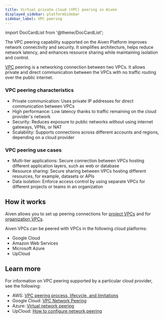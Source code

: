 ```yaml
---
title: Virtual private cloud (VPC) peering in Aiven
displayed_sidebar: platformSidebar
sidebar_label: VPC peering
---
```


import DocCardList from '@theme/DocCardList';

The VPC peering capability supported on the Aiven Platform improves network connectivity and security. It simplifies architecture, helps reduce network latency, and enhances resource sharing while maintaining isolation and control.

[VPC](/docs/platform/concepts/vpcs) peering is a networking connection between two VPCs.
It allows private and direct communication between the VPCs with no traffic routing over
the public internet.

### VPC peering characteristics

- Private communication:  Uses private IP addresses for direct communication between VPCs
- High performance: Low latency thanks to traffic remaining on the cloud provider's network
- Security: Reduces exposure to public networks without using internet gateways, VPNs, or
  NAT
- Scalability: Supports connections across different accounts and regions, depending on a
  cloud provider

### VPC peering use cases

- Multi-tier applications: Secure connection between VPCs hosting different application
  layers, such as web or database
- Resource sharing: Secure sharing between VPCs hosting different resources,
  for example, datasets or APIs
- Data isolation: Enforce access control by using separate VPCs for different projects or
  teams in an organization

## How it works

Aiven allows you to set up peering connections for
[project VPCs](/docs/platform/concepts/vpcs#project-vpcs)
and for [organization VPCs](/docs/platform/concepts/vpcs#vpc-types).

<DocCardList />

Aiven VPCs can be peered with VPCs in the following cloud platforms:

- Google Cloud
- Amazon Web Services
- Microsoft Azure
- UpCloud

## Learn more

For information on VPC peering supported by a particular cloud provider, see the following:

- AWS: [VPC peering process, lifecycle, and limitations](https://docs.aws.amazon.com/vpc/latest/peering/vpc-peering-basics.html)
- Google Cloud: [VPC Network Peering](https://cloud.google.com/vpc/docs/vpc-peering)
- Azure: [Virtual network peering](https://learn.microsoft.com/en-us/azure/virtual-network/virtual-network-peering-overview)
- UpCloud: [How to configure network peering](https://upcloud.com/docs/guides/configure-network-peering/)
